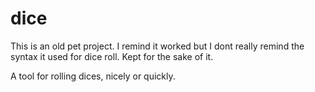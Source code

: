 # dice

This is an old pet project. I remind it worked but I dont really remind the syntax it used for dice roll. Kept for the sake of it.

A tool for rolling dices, nicely or quickly.
